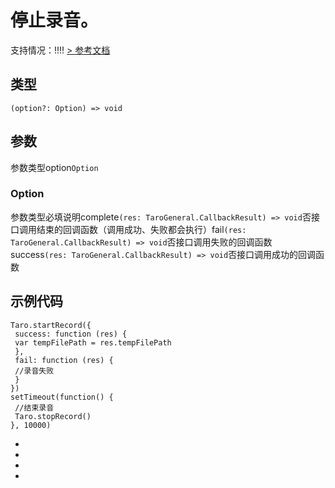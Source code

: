 # 停止录音。
支持情况：!!!!
[> 参考文档
](https://developers.weixin.qq.com/miniprogram/dev/api/media/recorder/wx.stopRecord.html)
## 类型[​](stopRecord.html#类型)
```tsx
(option?: Option) => void
```

## 参数[​](stopRecord.html#参数)
参数类型option`Option`
### Option[​](stopRecord.html#option)
参数类型必填说明complete`(res: TaroGeneral.CallbackResult) => void`否接口调用结束的回调函数（调用成功、失败都会执行）fail`(res: TaroGeneral.CallbackResult) => void`否接口调用失败的回调函数success`(res: TaroGeneral.CallbackResult) => void`否接口调用成功的回调函数
## 示例代码[​](stopRecord.html#示例代码)
```tsx
Taro.startRecord({
 success: function (res) {
 var tempFilePath = res.tempFilePath
 },
 fail: function (res) {
 //录音失败
 }
})
setTimeout(function() {
 //结束录音
 Taro.stopRecord()
}, 10000)
```

- 
- 

- 

-
